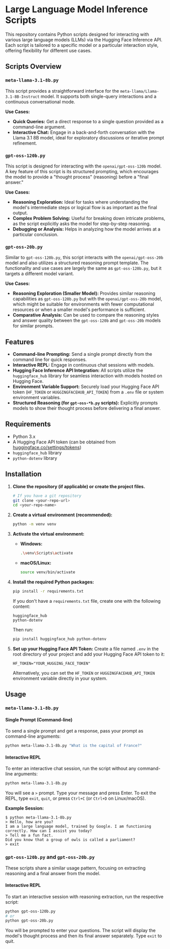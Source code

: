 # Large Language Model Inference Scripts

This repository contains Python scripts designed for interacting with various large language models (LLMs) via the Hugging Face Inference API. Each script is tailored to a specific model or a particular interaction style, offering flexibility for different use cases.

## Scripts Overview

### `meta-llama-3.1-8b.py`
This script provides a straightforward interface for the `meta-llama/Llama-3.1-8B-Instruct` model. It supports both single-query interactions and a continuous conversational mode.

**Use Cases:**
*   **Quick Queries:** Get a direct response to a single question provided as a command-line argument.
*   **Interactive Chat:** Engage in a back-and-forth conversation with the Llama 3.1 8B model, ideal for exploratory discussions or iterative prompt refinement.

### `gpt-oss-120b.py`
This script is designed for interacting with the `openai/gpt-oss-120b` model. A key feature of this script is its structured prompting, which encourages the model to provide a "thought process" (reasoning) before a "final answer."

**Use Cases:**
*   **Reasoning Exploration:** Ideal for tasks where understanding the model's intermediate steps or logical flow is as important as the final output.
*   **Complex Problem Solving:** Useful for breaking down intricate problems, as the script explicitly asks the model for step-by-step reasoning.
*   **Debugging or Analysis:** Helps in analyzing how the model arrives at a particular conclusion.

### `gpt-oss-20b.py`
Similar to `gpt-oss-120b.py`, this script interacts with the `openai/gpt-oss-20b` model and also utilizes a structured reasoning prompt template. The functionality and use cases are largely the same as `gpt-oss-120b.py`, but it targets a different model variant.

**Use Cases:**
*   **Reasoning Exploration (Smaller Model):** Provides similar reasoning capabilities as `gpt-oss-120b.py` but with the `openai/gpt-oss-20b` model, which might be suitable for environments with fewer computational resources or when a smaller model's performance is sufficient.
*   **Comparative Analysis:** Can be used to compare the reasoning styles and answer quality between the `gpt-oss-120b` and `gpt-oss-20b` models for similar prompts.

## Features

*   **Command-line Prompting:** Send a single prompt directly from the command line for quick responses.
*   **Interactive REPL:** Engage in continuous chat sessions with models.
*   **Hugging Face Inference API Integration:** All scripts utilize the `huggingface_hub` library for seamless interaction with models hosted on Hugging Face.
*   **Environment Variable Support:** Securely load your Hugging Face API token (`HF_TOKEN` or `HUGGINGFACEHUB_API_TOKEN`) from a `.env` file or system environment variables.
*   **Structured Reasoning (for `gpt-oss-*b.py` scripts):** Explicitly prompts models to show their thought process before delivering a final answer.

## Requirements

*   Python 3.x
*   A Hugging Face API token (can be obtained from [huggingface.co/settings/tokens](https://huggingface.co/settings/tokens))
*   `huggingface_hub` library
*   `python-dotenv` library

## Installation

1.  **Clone the repository (if applicable) or create the project files.**
    ```bash
    # If you have a git repository
    git clone <your-repo-url>
    cd <your-repo-name>
    ```

2.  **Create a virtual environment (recommended):**
    ```bash
    python -m venv venv
    ```

3.  **Activate the virtual environment:**
    *   **Windows:**
        ```bash
        .\venv\Scripts\activate
        ```
    *   **macOS/Linux:**
        ```bash
        source venv/bin/activate
        ```

4.  **Install the required Python packages:**
    ```bash
    pip install -r requirements.txt
    ```
    If you don't have a `requirements.txt` file, create one with the following content:
    ```
    huggingface_hub
    python-dotenv
    ```
    Then run:
    ```bash
    pip install huggingface_hub python-dotenv
    ```

5.  **Set up your Hugging Face API Token:**
    Create a file named `.env` in the root directory of your project and add your Hugging Face API token to it:
    ```
    HF_TOKEN="YOUR_HUGGING_FACE_TOKEN"
    ```
    Alternatively, you can set the `HF_TOKEN` or `HUGGINGFACEHUB_API_TOKEN` environment variable directly in your system.

## Usage

### `meta-llama-3.1-8b.py`

#### Single Prompt (Command-line)

To send a single prompt and get a response, pass your prompt as command-line arguments:

```bash
python meta-llama-3.1-8b.py "What is the capital of France?"
```

#### Interactive REPL

To enter an interactive chat session, run the script without any command-line arguments:

```bash
python meta-llama-3.1-8b.py
```

You will see a `>` prompt. Type your message and press Enter. To exit the REPL, type `exit`, `quit`, or press `Ctrl+C` (or `Ctrl+D` on Linux/macOS).

**Example Session:**

```
$ python meta-llama-3.1-8b.py
> Hello, how are you?
I am a large language model, trained by Google. I am functioning correctly. How can I assist you today?
> Tell me a fun fact.
Did you know that a group of owls is called a parliament?
> exit
```

### `gpt-oss-120b.py` and `gpt-oss-20b.py`

These scripts share a similar usage pattern, focusing on extracting reasoning and a final answer from the model.

#### Interactive REPL

To start an interactive session with reasoning extraction, run the respective script:

```bash
python gpt-oss-120b.py
# or
python gpt-oss-20b.py
```

You will be prompted to enter your questions. The script will display the model's thought process and then its final answer separately. Type `exit` to quit.


